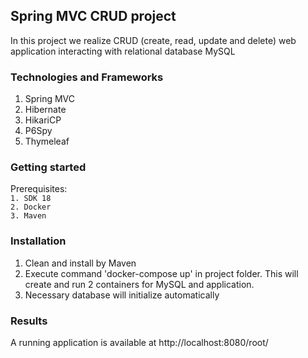 ## Spring MVC CRUD project

In this project we realize CRUD (create, read, update and 
delete) web application interacting with relational database MySQL

### Technologies and Frameworks
1. Spring MVC
2. Hibernate
3. HikariCP
4. P6Spy
5. Thymeleaf

### Getting started
Prerequisites:
<br>
`1. SDK 18`
<br>
`2. Docker`
<br>
`3. Maven`

### Installation
1. Clean and install by Maven
2. Execute command 'docker-compose up' in project
   folder. This will create and run 2 containers for MySQL and application.
3. Necessary database will initialize automatically


### Results
A running application is available at http://localhost:8080/root/